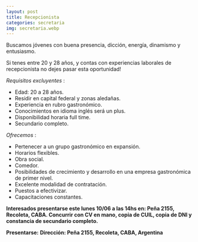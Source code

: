 ```yaml
---
layout: post
title: Recepcionista
categories: secretaria
img: secretaria.webp
---
```


Buscamos jóvenes con buena presencia, dicción, energía, dinamismo y entusiasmo.

Si tenes entre 20 y 28 años, y contas con experiencias laborales de recepcionista no dejes pasar esta oportunidad! 


_Requisitos excluyentes_ : 

- Edad: 20 a 28 años.
- Residir en capital federal y zonas aledañas. 
- Experiencia en rubro gastronómico.
- Conocimientos en idioma inglés será un plus.
- Disponibilidad horaria full time.
- Secundario completo.

_Ofrecemos_ :

- Pertenecer a un grupo gastronómico en expansión. 
- Horarios flexibles.
- Obra social. 
- Comedor. 
- Posibilidades de crecimiento y desarrollo en una empresa gastronómica de primer nivel.
- Excelente modalidad de contratación.
- Puestos a efectivizar.
- Capacitaciones constantes.


**Interesados presentarse este lunes 10/06 a las 14hs en: Peña 2155, Recoleta, CABA.
Concurrir con CV en mano, copia de CUIL, copia de DNI y constancia de secundario completo.**

**Presentarse:**
**Dirección: Peña 2155, Recoleta, CABA, Argentina**
